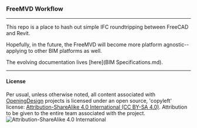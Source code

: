 
### FreeMVD Workflow
---
This repo is a place to hash out simple IFC roundtripping between FreeCAD and Revit.

Hopefully, in the future, the FreeMVD will become more platform agnostic--applying to other BIM platforms as well.  

The evolving documentation lives [here](BIM Specifications.md).


---
#### License
Per usual, unless otherwise noted, all content associated with [OpeningDesign](http://openingdesign.com) projects is licensed under an open source, 'copyleft' license: 
[Attribution-ShareAlike 4.0 International (CC BY-SA 4.0)](https://creativecommons.org/licenses/by-sa/4.0/).  Attribution to be given to the entire team associated with the project.
![Attribution-ShareAlike 4.0 International](http://i.creativecommons.org/l/by-sa/3.0/88x31.png)
